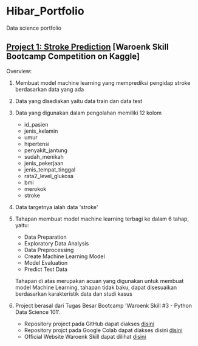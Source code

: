 # Hibar_Portfolio
Data science portfolio

## [Project 1: Stroke Prediction](https://github.com/hibartaufik/Stroke-Prediction) [Waroenk Skill Bootcamp Competition on Kaggle]
Overview:
1. Membuat model machine learning yang memprediksi pengidap stroke berdasarkan data yang ada 
2. Data yang disediakan yaitu data train dan data test
3. Data yang digunakan dalam pengolahan memiliki 12 kolom
   - id_pasien
   - jenis_kelamin
   - umur
   - hipertensi
   - penyakit_jantung
   - sudah_menikah
   - jenis_pekerjaan
   - jenis_tempat_tinggal
   - rata2_level_glukosa
   - bmi
   - merokok
   - stroke 
5. Data targetnya ialah data 'stroke'
6. Tahapan membuat model machine learning terbagi ke dalam 6 tahap, yaitu:
   - Data Preparation
   - Exploratory Data Analysis
   - Data Preprocessing
   - Create Machine Learning Model
   - Model Evaluation
   - Predict Test Data
   
   Tahapan di atas merupakan acuan yang digunakan untuk membuat model Machine Learning, tahapan tidak baku, dapat disesuaikan berdasarkan karakteristik data dan studi kasus
7. Project berasal dari Tugas Besar Bootcamp 'Waroenk Skill #3 - Python Data Science 101'.
   - Repository project pada GitHub dapat diakses [disini](https://github.com/hibartaufik/Stroke-Prediction)
   - Repository projct pada Google Colab dapat diakses disini [disini](https://colab.research.google.com/drive/1mZCqeNFj02YfWY0VlEOnVJfC6EEsQqMm?usp=sharing)
   - Official Website Waroenk Skill dapat dilihat [disini](http://waroenkskill.id/)
